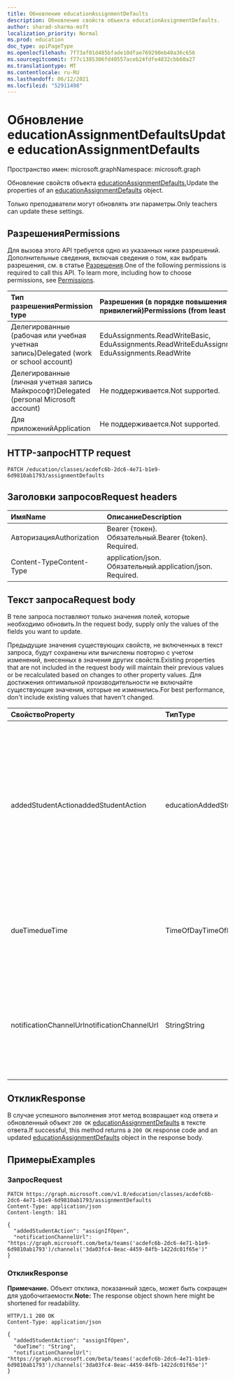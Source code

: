 ```yaml
---
title: Обновление educationAssignmentDefaults
description: Обновление свойств объекта educationAssignmentDefaults.
author: sharad-sharma-msft
localization_priority: Normal
ms.prod: education
doc_type: apiPageType
ms.openlocfilehash: 7f73af01d485bfade10dfae769290eb40a36c656
ms.sourcegitcommit: f77c1385306fd40557aceb24fdfe4832cbb60a27
ms.translationtype: MT
ms.contentlocale: ru-RU
ms.lasthandoff: 06/12/2021
ms.locfileid: "52911498"
---
```

# <a name="update-educationassignmentdefaults"></a><span data-ttu-id="5b9a8-103">Обновление educationAssignmentDefaults</span><span class="sxs-lookup"><span data-stu-id="5b9a8-103">Update educationAssignmentDefaults</span></span>
<span data-ttu-id="5b9a8-104">Пространство имен: microsoft.graph</span><span class="sxs-lookup"><span data-stu-id="5b9a8-104">Namespace: microsoft.graph</span></span>

<span data-ttu-id="5b9a8-105">Обновление свойств объекта [educationAssignmentDefaults.](../resources/educationassignmentdefaults.md)</span><span class="sxs-lookup"><span data-stu-id="5b9a8-105">Update the properties of an [educationAssignmentDefaults](../resources/educationassignmentdefaults.md) object.</span></span>

<span data-ttu-id="5b9a8-106">Только преподаватели могут обновлять эти параметры.</span><span class="sxs-lookup"><span data-stu-id="5b9a8-106">Only teachers can update these settings.</span></span>

## <a name="permissions"></a><span data-ttu-id="5b9a8-107">Разрешения</span><span class="sxs-lookup"><span data-stu-id="5b9a8-107">Permissions</span></span>
<span data-ttu-id="5b9a8-p101">Для вызова этого API требуется одно из указанных ниже разрешений. Дополнительные сведения, включая сведения о том, как выбрать разрешения, см. в статье [Разрешения](/graph/permissions-reference).</span><span class="sxs-lookup"><span data-stu-id="5b9a8-p101">One of the following permissions is required to call this API. To learn more, including how to choose permissions, see [Permissions](/graph/permissions-reference).</span></span>

|<span data-ttu-id="5b9a8-110">Тип разрешения</span><span class="sxs-lookup"><span data-stu-id="5b9a8-110">Permission type</span></span>|<span data-ttu-id="5b9a8-111">Разрешения (в порядке повышения привилегий)</span><span class="sxs-lookup"><span data-stu-id="5b9a8-111">Permissions (from least to most privileged)</span></span>|
|:---|:---|
|<span data-ttu-id="5b9a8-112">Делегированные (рабочая или учебная учетная запись)</span><span class="sxs-lookup"><span data-stu-id="5b9a8-112">Delegated (work or school account)</span></span> |  <span data-ttu-id="5b9a8-113">EduAssignments.ReadWriteBasic, EduAssignments.ReadWrite</span><span class="sxs-lookup"><span data-stu-id="5b9a8-113">EduAssignments.ReadWriteBasic, EduAssignments.ReadWrite</span></span>  |
|<span data-ttu-id="5b9a8-114">Делегированные (личная учетная запись Майкрософт)</span><span class="sxs-lookup"><span data-stu-id="5b9a8-114">Delegated (personal Microsoft account)</span></span> |  <span data-ttu-id="5b9a8-115">Не поддерживается.</span><span class="sxs-lookup"><span data-stu-id="5b9a8-115">Not supported.</span></span>  |
|<span data-ttu-id="5b9a8-116">Для приложений</span><span class="sxs-lookup"><span data-stu-id="5b9a8-116">Application</span></span> | <span data-ttu-id="5b9a8-117">Не поддерживается.</span><span class="sxs-lookup"><span data-stu-id="5b9a8-117">Not supported.</span></span> |

## <a name="http-request"></a><span data-ttu-id="5b9a8-118">HTTP-запрос</span><span class="sxs-lookup"><span data-stu-id="5b9a8-118">HTTP request</span></span>

<!-- {
  "blockType": "ignored"
}
-->
``` http
PATCH /education/classes/acdefc6b-2dc6-4e71-b1e9-6d9810ab1793/assignmentDefaults
```

## <a name="request-headers"></a><span data-ttu-id="5b9a8-119">Заголовки запросов</span><span class="sxs-lookup"><span data-stu-id="5b9a8-119">Request headers</span></span>
|<span data-ttu-id="5b9a8-120">Имя</span><span class="sxs-lookup"><span data-stu-id="5b9a8-120">Name</span></span>|<span data-ttu-id="5b9a8-121">Описание</span><span class="sxs-lookup"><span data-stu-id="5b9a8-121">Description</span></span>|
|:---|:---|
|<span data-ttu-id="5b9a8-122">Авторизация</span><span class="sxs-lookup"><span data-stu-id="5b9a8-122">Authorization</span></span>|<span data-ttu-id="5b9a8-p102">Bearer {токен}. Обязательный.</span><span class="sxs-lookup"><span data-stu-id="5b9a8-p102">Bearer {token}. Required.</span></span>|
|<span data-ttu-id="5b9a8-125">Content-Type</span><span class="sxs-lookup"><span data-stu-id="5b9a8-125">Content-Type</span></span>|<span data-ttu-id="5b9a8-p103">application/json. Обязательный.</span><span class="sxs-lookup"><span data-stu-id="5b9a8-p103">application/json. Required.</span></span>|

## <a name="request-body"></a><span data-ttu-id="5b9a8-128">Текст запроса</span><span class="sxs-lookup"><span data-stu-id="5b9a8-128">Request body</span></span>
<span data-ttu-id="5b9a8-129">В теле запроса поставляют только значения полей, которые необходимо обновить.</span><span class="sxs-lookup"><span data-stu-id="5b9a8-129">In the request body, supply only the values of the fields you want to update.</span></span>

<span data-ttu-id="5b9a8-130">Предыдущие значения существующих свойств, не включенных в текст запроса, будут сохранены или вычислены повторно с учетом изменений, внесенных в значения других свойств.</span><span class="sxs-lookup"><span data-stu-id="5b9a8-130">Existing properties that are not included in the request body will maintain their previous values or be recalculated based on changes to other property values.</span></span> <span data-ttu-id="5b9a8-131">Для достижения оптимальной производительности не включайте существующие значения, которые не изменились.</span><span class="sxs-lookup"><span data-stu-id="5b9a8-131">For best performance, don't include existing values that haven't changed.</span></span>

|<span data-ttu-id="5b9a8-132">Свойство</span><span class="sxs-lookup"><span data-stu-id="5b9a8-132">Property</span></span>|<span data-ttu-id="5b9a8-133">Тип</span><span class="sxs-lookup"><span data-stu-id="5b9a8-133">Type</span></span>|<span data-ttu-id="5b9a8-134">Описание</span><span class="sxs-lookup"><span data-stu-id="5b9a8-134">Description</span></span>|
|:---|:---|:---|
|<span data-ttu-id="5b9a8-135">addedStudentAction</span><span class="sxs-lookup"><span data-stu-id="5b9a8-135">addedStudentAction</span></span>|<span data-ttu-id="5b9a8-136">educationAddedStudentAction</span><span class="sxs-lookup"><span data-stu-id="5b9a8-136">educationAddedStudentAction</span></span>| <span data-ttu-id="5b9a8-137">Действия по умолчанию класса для учащихся, добавленные после даты публикации назначения.</span><span class="sxs-lookup"><span data-stu-id="5b9a8-137">Class-level default actions for students added after the assignment publication date.</span></span> <span data-ttu-id="5b9a8-138">Возможные значения: `none`, `assignIfOpen`.</span><span class="sxs-lookup"><span data-stu-id="5b9a8-138">Possible values are: `none`, `assignIfOpen`.</span></span> <span data-ttu-id="5b9a8-139">Значение по умолчанию — `none`.</span><span class="sxs-lookup"><span data-stu-id="5b9a8-139">The default value is `none`.</span></span>|
|<span data-ttu-id="5b9a8-140">dueTime</span><span class="sxs-lookup"><span data-stu-id="5b9a8-140">dueTime</span></span>|<span data-ttu-id="5b9a8-141">TimeOfDay</span><span class="sxs-lookup"><span data-stu-id="5b9a8-141">TimeOfDay</span></span>| <span data-ttu-id="5b9a8-142">Значение по умолчанию класса для должного поля времени.</span><span class="sxs-lookup"><span data-stu-id="5b9a8-142">Class-level default value for due time field.</span></span> <span data-ttu-id="5b9a8-143">Значение по умолчанию: `23:59:00`.</span><span class="sxs-lookup"><span data-stu-id="5b9a8-143">Default value is `23:59:00`</span></span>|
|<span data-ttu-id="5b9a8-144">notificationChannelUrl</span><span class="sxs-lookup"><span data-stu-id="5b9a8-144">notificationChannelUrl</span></span>|<span data-ttu-id="5b9a8-145">String</span><span class="sxs-lookup"><span data-stu-id="5b9a8-145">String</span></span>| <span data-ttu-id="5b9a8-146">По умолчанию Teams канал для отправки уведомлений, связанных с назначением.</span><span class="sxs-lookup"><span data-stu-id="5b9a8-146">Default Teams channel to send notifications related to the assignment.</span></span> <span data-ttu-id="5b9a8-147">Значение по умолчанию — `null`.</span><span class="sxs-lookup"><span data-stu-id="5b9a8-147">Default value is `null`.</span></span>|



## <a name="response"></a><span data-ttu-id="5b9a8-148">Отклик</span><span class="sxs-lookup"><span data-stu-id="5b9a8-148">Response</span></span>

<span data-ttu-id="5b9a8-149">В случае успешного выполнения этот метод возвращает код ответа и обновленный объект `200 OK` [educationAssignmentDefaults](../resources/educationassignmentdefaults.md) в тексте ответа.</span><span class="sxs-lookup"><span data-stu-id="5b9a8-149">If successful, this method returns a `200 OK` response code and an updated [educationAssignmentDefaults](../resources/educationassignmentdefaults.md) object in the response body.</span></span>

## <a name="examples"></a><span data-ttu-id="5b9a8-150">Примеры</span><span class="sxs-lookup"><span data-stu-id="5b9a8-150">Examples</span></span>

### <a name="request"></a><span data-ttu-id="5b9a8-151">Запрос</span><span class="sxs-lookup"><span data-stu-id="5b9a8-151">Request</span></span>

<!-- {
  "blockType": "request",
  "name": "update_educationassignmentdefaults"
}
-->
``` http
PATCH https://graph.microsoft.com/v1.0/education/classes/acdefc6b-2dc6-4e71-b1e9-6d9810ab1793/assignmentDefaults
Content-Type: application/json
Content-length: 181

{
  "addedStudentAction": "assignIfOpen",
  "notificationChannelUrl": "https://graph.microsoft.com/beta/teams('acdefc6b-2dc6-4e71-b1e9-6d9810ab1793')/channels('3da03fc4-8eac-4459-84fb-1422dc01f65e')"
}
```

### <a name="response"></a><span data-ttu-id="5b9a8-152">Отклик</span><span class="sxs-lookup"><span data-stu-id="5b9a8-152">Response</span></span>
<span data-ttu-id="5b9a8-153">**Примечание.** Объект отклика, показанный здесь, может быть сокращен для удобочитаемости.</span><span class="sxs-lookup"><span data-stu-id="5b9a8-153">**Note:** The response object shown here might be shortened for readability.</span></span>
<!-- {
  "blockType": "response",
  "truncated": true,
  "@odata.type": "microsoft.graph.educationAssignmentDefaults"
}
-->
``` http
HTTP/1.1 200 OK
Content-Type: application/json

{
  "addedStudentAction": "assignIfOpen",
  "dueTime": "String",
  "notificationChannelUrl": "https://graph.microsoft.com/beta/teams('acdefc6b-2dc6-4e71-b1e9-6d9810ab1793')/channels('3da03fc4-8eac-4459-84fb-1422dc01f65e')"
}
```

